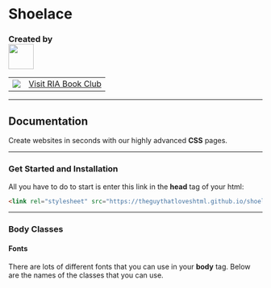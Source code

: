 # Shoelace
<h3>Created by <br><a href="https://theguythatloveshtml.github.io"><img height="50" src="https://theguythatloveshtml.github.io/Logo.jpg"></a></h3>
<table>
  <tbody>
    <tr>
      <td align="center">
         <a href="https://tinyurl.com/riabookclub">
          		<img src="https://theguythatloveshtml.github.io/ria/IMG_1462.jpeg">
          </a>
      </td>
      <td>
          <a href="https://tinyurl.com/riabookclub">
  Visit RIA Book Club
          </a>
      </td>
    </tr>
  </tbody>
</table>

---
## Documentation
Create websites in seconds with our highly advanced **CSS** pages.

---
### Get Started and Installation
All you have to do to start is enter this link in the **head** tag of your html:
```html
<link rel="stylesheet" src="https://theguythatloveshtml.github.io/shoelace/main.css">
```
---
### Body Classes
#### Fonts
There are lots of different fonts that you can use in your **body** tag. Below are the names of the classes that you can use.
